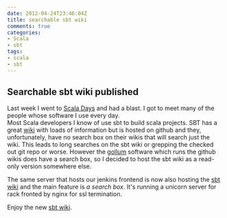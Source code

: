 ```yaml
---
date: 2012-04-24T23:46:04Z
title: searchable sbt wiki
comments: true
categories:
- Scala
- sbt
tags:
- scala
- sbt
---
```

## Searchable sbt wiki published

Last week I went to [Scala Days](http://days2012.scala-lang.org/) and had a blast. I got to meet many of the people whose software I use every day.  
Most Scala developers I know of use sbt to build scala projects.
SBT has a great [wiki](https://github.com/harrah/xsbt/wiki) with loads of information but is hosted on github and they, unfortunately, have no search box on their wikis that will search just the wiki.  This leads to long searches on the sbt wiki or grepping the checked out git repo or worse.
However the [gollum](https://github.com/github/gollum) software which runs the github wikis does have a search box, so I decided to host the sbt wiki as a read-only version somewhere else.

The same server that hosts our jenkins frontend is now also hosting the [sbt wiki](https://sbtwiki.backchat.io) and the main feature is *a search box*. It's running a unicorn server for rack fronted by nginx for ssl termination.

Enjoy the new [sbt wiki](https://sbtwiki.backchat.io).
